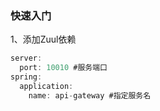 
### 快速入门
1、添加Zuul依赖
```java
server:
  port: 10010 #服务端口
spring:
  application:
    name: api-gateway #指定服务名
```
